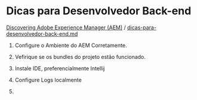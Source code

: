 Dicas para Desenvolvedor Back-end
=========

[Discovering Adobe Experience Manager (AEM)](README.md) / [dicas-para-desenvolvedor-back-end.md](dicas-para-desenvolvedor-back-end.md)

1. Configure o Ambiente do AEM Corretamente.

2. Vefirique se os bundles do projeto estão funcionado.

5. Instale IDE, preferencialmente Intellij

6. Configure Logs localmente

7.
